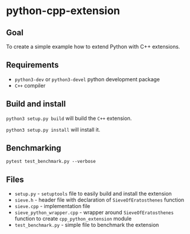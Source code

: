 # python-cpp-extension

## Goal

To create a simple example how to extend Python with C++ extensions.

## Requirements

- `python3-dev` or `python3-devel` python development package
- `C++` compiler

## Build and install

`python3 setup.py build` will build the `C++` extension.

`python3 setup.py install` will install it.

## Benchmarking

`pytest test_benchmark.py --verbose`

## Files

- `setup.py` - `setuptools` file to easily build and install the extension
- `sieve.h` - header file with declaration of `SieveOfEratosthenes` function
- `sieve.cpp` - implementation file
- `sieve_python_wrapper.cpp` - wrapper around `SieveOfEratosthenes` function to create `cpp_python_extension` module
- `test_benchmark.py` - simple file to benchmark the extension

